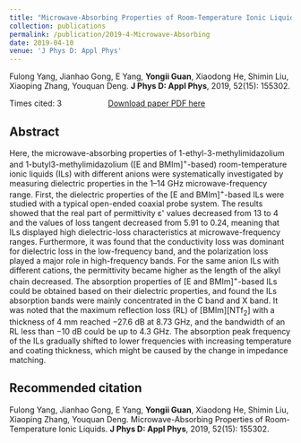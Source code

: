 ```yaml
---
title: "Microwave-Absorbing Properties of Room-Temperature Ionic Liquids"
collection: publications
permalink: /publication/2019-4-Microwave-Absorbing
date: 2019-04-10
venue: 'J Phys D: Appl Phys'
---
```


Fulong Yang, Jianhao Gong, E Yang, <b>Yongii Guan</b>, Xiaodong He, Shimin Liu, Xiaoping Zhang, Youquan Deng. <b>J Phys D: Appl Phys</b>, 2019, 52(15): 155302.

Times cited: 3 &nbsp; &nbsp; &nbsp; &nbsp; &nbsp; &nbsp; &nbsp; &nbsp; &nbsp; &nbsp; [Download paper PDF here](https://github.com/Yongji-Guan/Yongji-Guan.github.io/blob/master/files/2019-4.pdf)

## Abstract
Here, the microwave-absorbing properties of 1-ethyl-3-methylimidazolium and 1-butyl3-methylimidazolium ([E and BMIm]<sup>+</sup>-based) room-temperature ionic liquids (ILs) with different anions were systematically investigated by measuring dielectric properties in the 1–14 GHz microwave-frequency range. First, the dielectric properties of the [E and BMIm]<sup>+</sup>-based ILs were studied with a typical open-ended coaxial probe system. The results showed that the real part of permittivity ε' values decreased from 13 to 4 and the values of loss tangent decreased from 5.91 to 0.24, meaning that ILs displayed high dielectric-loss characteristics at microwave-frequency ranges. Furthermore, it was found that the conductivity loss was dominant for dielectric loss in the low-frequency band, and the polarization loss played a major role in high-frequency bands. For the same anion ILs with different cations, the permittivity became higher as the length of the alkyl chain decreased. The absorption properties of [E and BMIm]<sup>+</sup>-based ILs could be obtained based on their dielectric properties, and found the ILs absorption bands were mainly concentrated in the C band and X band. It was noted that the maximum reflection loss (RL) of [BMIm][NTf<sub>2</sub>] with a thickness of 4 mm reached −27.6 dB at 8.73 GHz, and the bandwidth of an RL less than −10 dB could be up to 4.3 GHz. The absorption peak frequency of the ILs gradually shifted to lower frequencies with increasing temperature and coating thickness, which might be caused by the change in impedance matching.

## Recommended citation
Fulong Yang, Jianhao Gong, E Yang, <b>Yongii Guan</b>, Xiaodong He, Shimin Liu, Xiaoping Zhang, Youquan Deng. Microwave-Absorbing Properties of Room-Temperature Ionic Liquids. <b>J Phys D: Appl Phys</b>, 2019, 52(15): 155302.